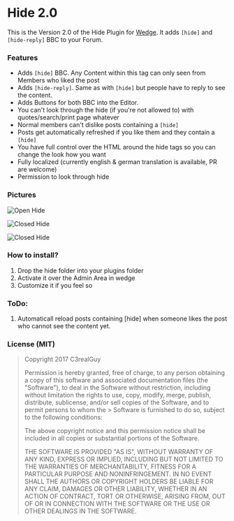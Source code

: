 # Hide 2.0

This is the Version 2.0 of the Hide Plugin for [Wedge](http://github.com/wedge/wedge). It adds `[hide]` and `[hide-reply]` BBC to your Forum.

### Features
* Adds `[hide]` BBC. Any Content within this tag can only seen from Members who liked the post
* Adds `[hide-reply]`. Same as with `[hide]` but people have to reply to see the content.
* Adds Buttons for both BBC into the Editor.
* You can't look through the hide (if you're not allowed to) with quotes/search/print page whatever
* Normal members can't dislike posts containing a `[hide]`
* Posts get automatically refreshed if you like them and they contain a `[hide]`
* You have full control over the HTML around the hide tags so you can change the look how you want
* Fully localized (currently english & german translation is available, PR are welcome)
* Permission to look through hide

### Pictures

![Open Hide](https://raw.githubusercontent.com/C3realGuy/Wedge-Hide/master/pictures/hide_open.png)

![Closed Hide](https://raw.githubusercontent.com/C3realGuy/Wedge-Hide/master/pictures/hide_closed.png)

![Closed Hide](https://raw.githubusercontent.com/C3realGuy/Wedge-Hide/master/pictures/plugin_settings.png)


### How to install?
1. Drop the hide folder into your plugins folder
2. Activate it over the Admin Area in wedge
3. Customize it if you feel so

### ToDo:
1. Automaticall reload posts containing [hide] when someone likes the post who cannot see the content yet.

### License (MIT)

> Copyright 2017 C3realGuy
>
> Permission is hereby granted, free of charge, to any person obtaining a copy of this software and associated documentation files (the "Software"), to deal in the Software without restriction, including without limitation the rights to use, copy, modify, merge, publish, distribute, sublicense, and/or sell copies of the Software, and to permit persons to whom the > Software is furnished to do so, subject to the following conditions:
>
> The above copyright notice and this permission notice shall be included in all copies or substantial portions of the Software.
>
> THE SOFTWARE IS PROVIDED "AS IS", WITHOUT WARRANTY OF ANY KIND, EXPRESS OR IMPLIED, INCLUDING BUT NOT LIMITED TO THE WARRANTIES OF MERCHANTABILITY, FITNESS FOR A PARTICULAR PURPOSE AND NONINFRINGEMENT. IN NO EVENT SHALL THE AUTHORS OR COPYRIGHT HOLDERS BE LIABLE FOR ANY CLAIM, DAMAGES OR OTHER LIABILITY, WHETHER IN AN ACTION OF CONTRACT, TORT OR OTHERWISE, ARISING FROM, OUT OF OR IN CONNECTION WITH THE SOFTWARE OR THE USE OR OTHER DEALINGS IN THE SOFTWARE.
